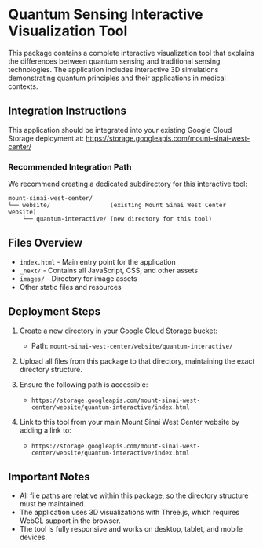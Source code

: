 # Quantum Sensing Interactive Visualization Tool

This package contains a complete interactive visualization tool that explains the differences between quantum sensing and traditional sensing technologies. The application includes interactive 3D simulations demonstrating quantum principles and their applications in medical contexts.

## Integration Instructions

This application should be integrated into your existing Google Cloud Storage deployment at:
https://storage.googleapis.com/mount-sinai-west-center/

### Recommended Integration Path

We recommend creating a dedicated subdirectory for this interactive tool:

```
mount-sinai-west-center/
└── website/                 (existing Mount Sinai West Center website)
    └── quantum-interactive/ (new directory for this tool)
```

## Files Overview

- `index.html` - Main entry point for the application
- `_next/` - Contains all JavaScript, CSS, and other assets
- `images/` - Directory for image assets
- Other static files and resources

## Deployment Steps

1. Create a new directory in your Google Cloud Storage bucket:
   - Path: `mount-sinai-west-center/website/quantum-interactive/`

2. Upload all files from this package to that directory, maintaining the exact directory structure.

3. Ensure the following path is accessible:
   - `https://storage.googleapis.com/mount-sinai-west-center/website/quantum-interactive/index.html`

4. Link to this tool from your main Mount Sinai West Center website by adding a link to:
   - `https://storage.googleapis.com/mount-sinai-west-center/website/quantum-interactive/index.html`

## Important Notes

- All file paths are relative within this package, so the directory structure must be maintained.
- The application uses 3D visualizations with Three.js, which requires WebGL support in the browser.
- The tool is fully responsive and works on desktop, tablet, and mobile devices.
